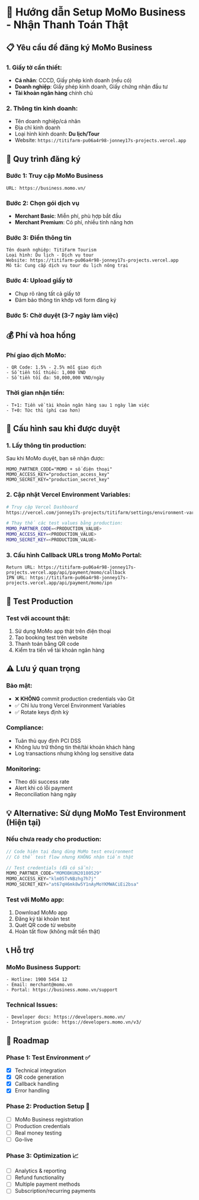 # 🏪 Hướng dẫn Setup MoMo Business - Nhận Thanh Toán Thật

## 📋 Yêu cầu để đăng ký MoMo Business

### 1. **Giấy tờ cần thiết:**
- **Cá nhân**: CCCD, Giấy phép kinh doanh (nếu có)
- **Doanh nghiệp**: Giấy phép kinh doanh, Giấy chứng nhận đầu tư
- **Tài khoản ngân hàng** chính chủ

### 2. **Thông tin kinh doanh:**
- Tên doanh nghiệp/cá nhân
- Địa chỉ kinh doanh
- Loại hình kinh doanh: **Du lịch/Tour**
- Website: `https://titifarm-pu06a4r98-jonney17s-projects.vercel.app`

## 🚀 Quy trình đăng ký

### **Bước 1: Truy cập MoMo Business**
```
URL: https://business.momo.vn/
```

### **Bước 2: Chọn gói dịch vụ**
- **Merchant Basic**: Miễn phí, phù hợp bắt đầu
- **Merchant Premium**: Có phí, nhiều tính năng hơn

### **Bước 3: Điền thông tin**
```
Tên doanh nghiệp: TitiFarm Tourism
Loại hình: Du lịch - Dịch vụ tour
Website: https://titifarm-pu06a4r98-jonney17s-projects.vercel.app
Mô tả: Cung cấp dịch vụ tour du lịch nông trại
```

### **Bước 4: Upload giấy tờ**
- Chụp rõ ràng tất cả giấy tờ
- Đảm bảo thông tin khớp với form đăng ký

### **Bước 5: Chờ duyệt** (3-7 ngày làm việc)

## 💰 Phí và hoa hồng

### **Phí giao dịch MoMo:**
```
- QR Code: 1.5% - 2.5% mỗi giao dịch
- Số tiền tối thiểu: 1,000 VND
- Số tiền tối đa: 50,000,000 VND/ngày
```

### **Thời gian nhận tiền:**
```
- T+1: Tiền về tài khoản ngân hàng sau 1 ngày làm việc
- T+0: Tức thì (phí cao hơn)
```

## 🔧 Cấu hình sau khi được duyệt

### **1. Lấy thông tin production:**
Sau khi MoMo duyệt, bạn sẽ nhận được:
```
MOMO_PARTNER_CODE="MOMO + số điện thoại"
MOMO_ACCESS_KEY="production_access_key"  
MOMO_SECRET_KEY="production_secret_key"
```

### **2. Cập nhật Vercel Environment Variables:**
```bash
# Truy cập Vercel Dashboard
https://vercel.com/jonney17s-projects/titifarm/settings/environment-variables

# Thay thế các test values bằng production:
MOMO_PARTNER_CODE=<PRODUCTION_VALUE>
MOMO_ACCESS_KEY=<PRODUCTION_VALUE>
MOMO_SECRET_KEY=<PRODUCTION_VALUE>
```

### **3. Cấu hình Callback URLs trong MoMo Portal:**
```
Return URL: https://titifarm-pu06a4r98-jonney17s-projects.vercel.app/api/payment/momo/callback
IPN URL: https://titifarm-pu06a4r98-jonney17s-projects.vercel.app/api/payment/momo/ipn
```

## 🧪 Test Production

### **Test với account thật:**
1. Sử dụng MoMo app thật trên điện thoại
2. Tạo booking test trên website
3. Thanh toán bằng QR code
4. Kiểm tra tiền về tài khoản ngân hàng

## ⚠️ Lưu ý quan trọng

### **Bảo mật:**
- ❌ **KHÔNG** commit production credentials vào Git
- ✅ Chỉ lưu trong Vercel Environment Variables
- ✅ Rotate keys định kỳ

### **Compliance:**
- Tuân thủ quy định PCI DSS
- Không lưu trữ thông tin thẻ/tài khoản khách hàng
- Log transactions nhưng không log sensitive data

### **Monitoring:**
- Theo dõi success rate
- Alert khi có lỗi payment
- Reconciliation hàng ngày

## 💡 Alternative: Sử dụng MoMo Test Environment (Hiện tại)

### **Nếu chưa ready cho production:**
```javascript
// Code hiện tại đang dùng MoMo test environment
// Có thể test flow nhưng KHÔNG nhận tiền thật

// Test credentials (đã có sẵn):
MOMO_PARTNER_CODE="MOMOBKUN20180529"
MOMO_ACCESS_KEY="klm05TvNBzhg7h7j"  
MOMO_SECRET_KEY="at67qH6mk8w5Y1nAyMoYKMWACiEi2bsa"
```

### **Test với MoMo app:**
1. Download MoMo app
2. Đăng ký tài khoản test 
3. Quét QR code từ website
4. Hoàn tất flow (không mất tiền thật)

## 📞 Hỗ trợ

### **MoMo Business Support:**
```
- Hotline: 1900 5454 12
- Email: merchant@momo.vn
- Portal: https://business.momo.vn/support
```

### **Technical Issues:**
```
- Developer docs: https://developers.momo.vn/
- Integration guide: https://developers.momo.vn/v3/
```

## 🎯 Roadmap

### **Phase 1: Test Environment** ✅
- [x] Technical integration
- [x] QR code generation  
- [x] Callback handling
- [x] Error handling

### **Phase 2: Production Setup** 🔄
- [ ] MoMo Business registration
- [ ] Production credentials
- [ ] Real money testing
- [ ] Go-live

### **Phase 3: Optimization** 📈
- [ ] Analytics & reporting
- [ ] Refund functionality  
- [ ] Multiple payment methods
- [ ] Subscription/recurring payments
